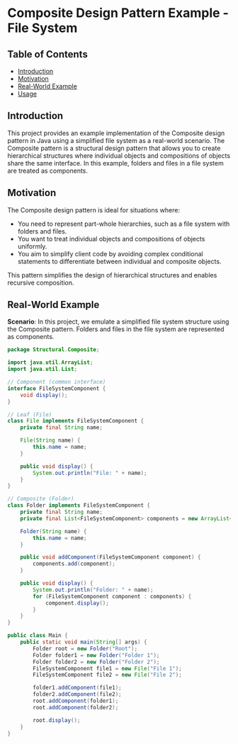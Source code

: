 # Composite Design Pattern Example - File System

## Table of Contents
- [Introduction](#introduction)
- [Motivation](#motivation)
- [Real-World Example](#real-world-example)
- [Usage](#usage)

## Introduction

This project provides an example implementation of the Composite design pattern in Java using a simplified file system as a real-world scenario. The Composite pattern is a structural design pattern that allows you to create hierarchical structures where individual objects and compositions of objects share the same interface. In this example, folders and files in a file system are treated as components.

## Motivation

The Composite design pattern is ideal for situations where:

- You need to represent part-whole hierarchies, such as a file system with folders and files.
- You want to treat individual objects and compositions of objects uniformly.
- You aim to simplify client code by avoiding complex conditional statements to differentiate between individual and composite objects.

This pattern simplifies the design of hierarchical structures and enables recursive composition.

## Real-World Example

**Scenario**: In this project, we emulate a simplified file system structure using the Composite pattern. Folders and files in the file system are represented as components.

```java
package Structural.Composite;

import java.util.ArrayList;
import java.util.List;

// Component (common interface)
interface FileSystemComponent {
    void display();
}

// Leaf (File)
class File implements FileSystemComponent {
    private final String name;

    File(String name) {
        this.name = name;
    }

    public void display() {
        System.out.println("File: " + name);
    }
}

// Composite (Folder)
class Folder implements FileSystemComponent {
    private final String name;
    private final List<FileSystemComponent> components = new ArrayList<>();

    Folder(String name) {
        this.name = name;
    }

    public void addComponent(FileSystemComponent component) {
        components.add(component);
    }

    public void display() {
        System.out.println("Folder: " + name);
        for (FileSystemComponent component : components) {
            component.display();
        }
    }
}

public class Main {
    public static void main(String[] args) {
        Folder root = new Folder("Root");
        Folder folder1 = new Folder("Folder 1");
        Folder folder2 = new Folder("Folder 2");
        FileSystemComponent file1 = new File("File 1");
        FileSystemComponent file2 = new File("File 2");

        folder1.addComponent(file1);
        folder2.addComponent(file2);
        root.addComponent(folder1);
        root.addComponent(folder2);

        root.display();
    }
}
```